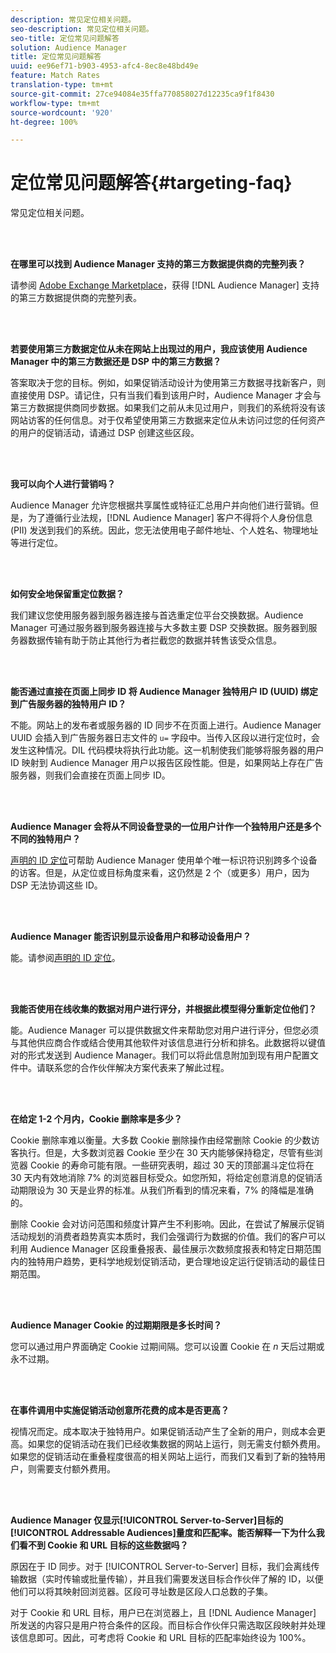 ```yaml
---
description: 常见定位相关问题。
seo-description: 常见定位相关问题。
seo-title: 定位常见问题解答
solution: Audience Manager
title: 定位常见问题解答
uuid: ee96ef71-b903-4953-afc4-8ec8e48bd49e
feature: Match Rates
translation-type: tm+mt
source-git-commit: 27ce94084e35ffa770858027d12235ca9f1f8430
workflow-type: tm+mt
source-wordcount: '920'
ht-degree: 100%

---
```



# 定位常见问题解答{#targeting-faq}

常见定位相关问题。

<br> 

<!-- 

faq_targeting.xml

 -->

**在哪里可以找到 Audience Manager 支持的第三方数据提供商的完整列表？**

请参阅 [Adobe Exchange Marketplace](https://exchange.adobe.com/experiencecloud.html)，获得 [!DNL Audience Manager] 支持的第三方数据提供商的完整列表。

<br> 

**若要使用第三方数据定位从未在网站上出现过的用户，我应该使用 Audience Manager 中的第三方数据还是 DSP 中的第三方数据？**

答案取决于您的目标。例如，如果促销活动设计为使用第三方数据寻找新客户，则直接使用 DSP。请记住，只有当我们看到该用户时，Audience Manager 才会与第三方数据提供商同步数据。如果我们之前从未见过用户，则我们的系统将没有该网站访客的任何信息。对于仅希望使用第三方数据来定位从未访问过您的任何资产的用户的促销活动，请通过 DSP 创建这些区段。

<br> 

**我可以向个人进行营销吗？**

Audience Manager 允许您根据共享属性或特征汇总用户并向他们进行营销。但是，为了遵循行业法规，[!DNL Audience Manager] 客户不得将个人身份信息 (PII) 发送到我们的系统。因此，您无法使用电子邮件地址、个人姓名、物理地址等进行定位。

<br> 

**如何安全地保留重定位数据？**

我们建议您使用服务器到服务器连接与首选重定位平台交换数据。Audience Manager 可通过服务器到服务器连接与大多数主要 DSP 交换数据。服务器到服务器数据传输有助于防止其他行为者拦截您的数据并转售该受众信息。

<br> 

**能否通过直接在页面上同步 ID 将 Audience Manager 独特用户 ID (UUID) 绑定到广告服务器的独特用户 ID？**

不能。网站上的发布者或服务器的 ID 同步不在页面上进行。Audience Manager UUID 会插入到广告服务器日志文件的 `u=` 字段中。当传入区段以进行定位时，会发生这种情况。DIL 代码模块将执行此功能。这一机制使我们能够将服务器的用户 ID 映射到 Audience Manager 用户以报告区段性能。但是，如果网站上存在广告服务器，则我们会直接在页面上同步 ID。

<br> 

**Audience Manager 会将从不同设备登录的一位用户计作一个独特用户还是多个不同的独特用户？**

[声明的 ID 定位](../features/declared-ids.md#declared-id-targeting)可帮助 Audience Manager 使用单个唯一标识符识别跨多个设备的访客。但是，从定位或目标角度来看，这仍然是 2 个（或更多）用户，因为 DSP 无法协调这些 ID。

<br> 

**Audience Manager 能否识别显示设备用户和移动设备用户？**

能。请参阅[声明的 ID 定位](../features/declared-ids.md#declared-id-targeting)。

<br> 

**我能否使用在线收集的数据对用户进行评分，并根据此模型得分重新定位他们？**

能。Audience Manager 可以提供数据文件来帮助您对用户进行评分，但您必须与其他供应商合作或结合使用其他软件对该信息进行分析和排名。此数据将以键值对的形式发送到 Audience Manager。我们可以将此信息附加到现有用户配置文件中。请联系您的合作伙伴解决方案代表来了解此过程。

<br> 

**在给定 1-2 个月内，Cookie 删除率是多少？**

Cookie 删除率难以衡量。大多数 Cookie 删除操作由经常删除 Cookie 的少数访客执行。但是，大多数浏览器 Cookie 至少在 30 天内能够保持稳定，尽管有些浏览器 Cookie 的寿命可能有限。一些研究表明，超过 30 天的顶部漏斗定位将在 30 天内有效地消除 7% 的浏览器目标受众。如您所知，将给定创意消息的促销活动期限设为 30 天是业界的标准。从我们所看到的情况来看，7% 的降幅是准确的。

删除 Cookie 会对访问范围和频度计算产生不利影响。因此，在尝试了解展示促销活动规划的消费者趋势真实本质时，我们会强调行为数据的价值。我们的客户可以利用 Audience Manager 区段重叠报表、最佳展示次数频度报表和特定日期范围内的独特用户趋势，更科学地规划促销活动，更合理地设定运行促销活动的最佳日期范围。

<br> 

**Audience Manager Cookie 的过期期限是多长时间？**

您可以通过用户界面确定 Cookie 过期间隔。您可以设置 Cookie 在 *n* 天后过期或永不过期。

<br> 

**在事件调用中实施促销活动创意所花费的成本是否更高？**

视情况而定。成本取决于独特用户。如果促销活动产生了全新的用户，则成本会更高。如果您的促销活动在我们已经收集数据的网站上运行，则无需支付额外费用。如果您的促销活动在重叠程度很高的相关网站上运行，而我们又看到了新的独特用户，则需要支付额外费用。

<br> 

**Audience Manager 仅显示[!UICONTROL Server-to-Server]目标的[!UICONTROL Addressable Audiences]量度和匹配率。能否解释一下为什么我们看不到 Cookie 和 URL 目标的这些数据吗？**

原因在于 ID 同步。对于 [!UICONTROL Server-to-Server] 目标，我们会离线传输数据（实时传输或批量传输），并且我们需要发送目标合作伙伴了解的 ID，以便他们可以将其映射回浏览器。区段可寻址数是区段人口总数的子集。

对于 Cookie 和 URL 目标，用户已在浏览器上，且 [!DNL Audience Manager] 所发送的内容只是用户符合条件的区段。而目标合作伙伴只需选取区段映射并处理该信息即可。因此，可考虑将 Cookie 和 URL 目标的匹配率始终设为 100%。
